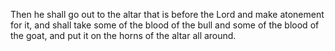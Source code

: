 Then he shall go out to the altar that is before the Lord and make atonement for it, and shall take some of the blood of the bull and some of the blood of the goat, and put it on the horns of the altar all around.

